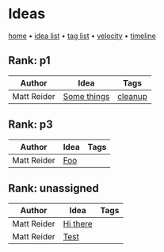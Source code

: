 # Ideas

[home](index.md) • [idea list](ideas.md) • [tag list](tags.md) • [velocity](velocity.md) • [timeline](timeline.md)

## Rank: p1

| Author | Idea | Tags |
|---|---|---|
| Matt Reider | [Some things](ideas/some-things.md) | [cleanup](tags/cleanup.md) |

## Rank: p3

| Author | Idea | Tags |
|---|---|---|
| Matt Reider | [Foo](ideas/foo) |  |

## Rank: unassigned

| Author | Idea | Tags |
|---|---|---|
| Matt Reider | [Hi there](ideas/hi-there.md) |  |
| Matt Reider | [Test](ideas/test.md) |  |
